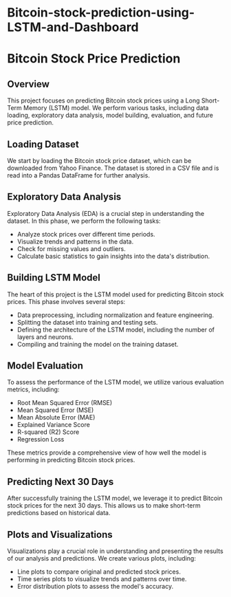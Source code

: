 # Bitcoin-stock-prediction-using-LSTM-and-Dashboard
# Bitcoin Stock Price Prediction

## Overview
This project focuses on predicting Bitcoin stock prices using a Long Short-Term Memory (LSTM) model. We perform various tasks, including data loading, exploratory data analysis, model building, evaluation, and future price prediction.

## Loading Dataset
We start by loading the Bitcoin stock price dataset, which can be downloaded from Yahoo Finance. The dataset is stored in a CSV file and is read into a Pandas DataFrame for further analysis.

## Exploratory Data Analysis
Exploratory Data Analysis (EDA) is a crucial step in understanding the dataset. In this phase, we perform the following tasks:
- Analyze stock prices over different time periods.
- Visualize trends and patterns in the data.
- Check for missing values and outliers.
- Calculate basic statistics to gain insights into the data's distribution.

## Building LSTM Model
The heart of this project is the LSTM model used for predicting Bitcoin stock prices. This phase involves several steps:
- Data preprocessing, including normalization and feature engineering.
- Splitting the dataset into training and testing sets.
- Defining the architecture of the LSTM model, including the number of layers and neurons.
- Compiling and training the model on the training dataset.

## Model Evaluation
To assess the performance of the LSTM model, we utilize various evaluation metrics, including:
- Root Mean Squared Error (RMSE)
- Mean Squared Error (MSE)
- Mean Absolute Error (MAE)
- Explained Variance Score
- R-squared (R2) Score
- Regression Loss

These metrics provide a comprehensive view of how well the model is performing in predicting Bitcoin stock prices.

## Predicting Next 30 Days
After successfully training the LSTM model, we leverage it to predict Bitcoin stock prices for the next 30 days. This allows us to make short-term predictions based on historical data.

## Plots and Visualizations
Visualizations play a crucial role in understanding and presenting the results of our analysis and predictions. We create various plots, including:
- Line plots to compare original and predicted stock prices.
- Time series plots to visualize trends and patterns over time.
- Error distribution plots to assess the model's accuracy.
